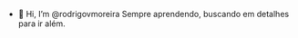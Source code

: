 - 👋 Hi, I’m @rodrigovmoreira
Sempre aprendendo, buscando em detalhes para ir além.

<!---
rodrigovmoreira/rodrigovmoreira is a ✨ special ✨ repository because its `README.md` (this file) appears on your GitHub profile.
You can click the Preview link to take a look at your changes.
--->
